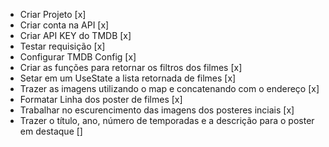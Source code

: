 -   Criar Projeto [x]
-   Criar conta na API [x]
-   Criar API KEY do TMDB [x]
-   Testar requisição [x]
-   Configurar TMDB Config [x]
-   Criar as funções para retornar os filtros dos filmes [x]
-   Setar em um UseState a lista retornada de filmes [x]
-   Trazer as imagens utilizando o map e concatenando com o endereço [x]
-   Formatar Linha dos poster de filmes [x]
-   Trabalhar no escurencimento das imagens dos posteres inciais [x]
-   Trazer o título, ano, número de temporadas e a descrição para o poster em destaque []
